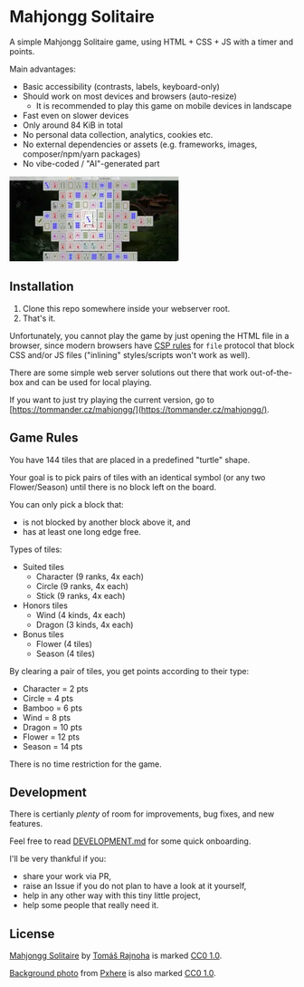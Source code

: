 # Mahjongg Solitaire

A simple Mahjongg Solitaire game, using HTML + CSS + JS with a timer and points.

Main advantages:

- Basic accessibility (contrasts, labels, keyboard-only)
- Should work on most devices and browsers (auto-resize)
   - It is recommended to play this game on mobile devices in landscape
- Fast even on slower devices
- Only around 84 KiB in total
- No personal data collection, analytics, cookies etc.
- No external dependencies or assets (e.g. frameworks, images, composer/npm/yarn packages)
- No vibe-coded / "AI"-generated part

[![Screenshot of Mahjongg Solitaire](screenshot_thumbnail.webp)](screenshot.webp)

## Installation

1. Clone this repo somewhere inside your webserver root.
2. That's it.

Unfortunately, you cannot play the game by just opening the HTML file in a browser, since modern browsers have [CSP rules](https://developer.mozilla.org/en-US/docs/Web/HTTP/Guides/CSP) for `file` protocol that block CSS and/or JS files ("inlining" styles/scripts won't work as well).

There are some simple web server solutions out there that work out-of-the-box and can be used for
local playing.

If you want to just try playing the current version, go to [https://tommander.cz/mahjongg/](https://tommander.cz/mahjongg/).

## Game Rules

You have 144 tiles that are placed in a predefined "turtle" shape.

Your goal is to pick pairs of tiles with an identical symbol (or any two Flower/Season) until there is no block left on the board.

You can only pick a block that:

- is not blocked by another block above it, and
- has at least one long edge free.

Types of tiles:

- Suited tiles
   - Character (9 ranks, 4x each)
   - Circle (9 ranks, 4x each)
   - Stick (9 ranks, 4x each)
- Honors tiles
   - Wind (4 kinds, 4x each)
   - Dragon (3 kinds, 4x each)
- Bonus tiles
   - Flower (4 tiles)
   - Season (4 tiles)

By clearing a pair of tiles, you get points according to their type:

- Character = 2 pts
- Circle = 4 pts
- Bamboo = 6 pts
- Wind = 8 pts
- Dragon = 10 pts
- Flower = 12 pts
- Season = 14 pts

There is no time restriction for the game.

## Development

There is certianly *plenty* of room for improvements, bug fixes, and new features.

Feel free to read [DEVELOPMENT.md](DEVELOPMENT.md) for some quick onboarding.

I'll be very thankful if you:

- share your work via PR,
- raise an Issue if you do not plan to have a look at it yourself,
- help in any other way with this tiny little project,
- help some people that really need it.

## License

[Mahjongg Solitaire](https://github.com/tommander/mahjongg) by [Tomáš Rajnoha](https://tommander.cz) is marked [CC0 1.0](LICENSE).

[Background photo](https://get.pxhere.com/photo/architecture-bridge-river-jungle-garden-waterway-rainforest-china-rural-area-arch-bridge-leshan-1166576.jpg) from [Pxhere](https://pxhere.com/ko/photo/1166576) is also marked [CC0 1.0](https://creativecommons.org/publicdomain/zero/1.0/).
